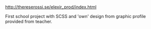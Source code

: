 http://thereserossi.se/elexir_prod/index.html

First school project with SCSS and 'own' design from graphic profile provided from teacher.